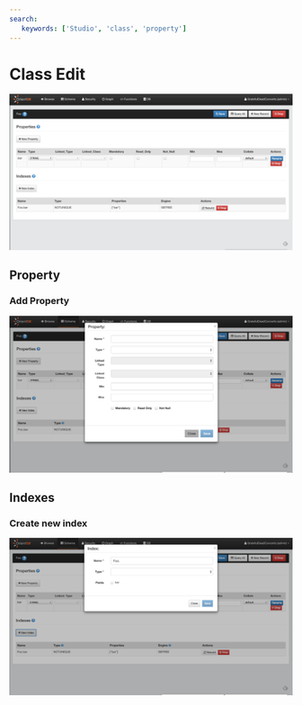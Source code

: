 ```yaml
---
search:
   keywords: ['Studio', 'class', 'property']
---
```


# Class Edit

![Class](images/class.png)


## Property


### Add Property

![Property](images/newProperty.png)

## Indexes

### Create new index

![Property](images/newIndex.png)